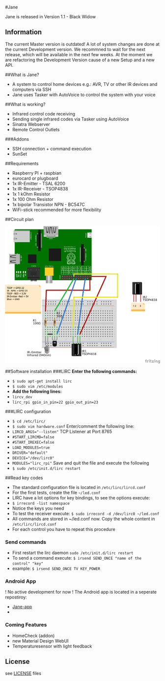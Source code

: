 #Jane

Jane is released in Version 1.1 - Black Widow

## Information
The current Master version is outdated! A lot of system changes are done at the current Development version. We recommned to wait for the next release, which will be available in the next few weeks. At the moment we are refactoring the Development Version cause of a new Setup and a new API. 

##What is Jane?
- A system to control home devices e.g.: AVR, TV or other IR devices and computers via SSH
- Jane uses Tasker with AutoVoice to control the system with your voice

##What is working?
- Infrared control code receiving
- Sending single infrared codes via Tasker using AutoVoice
- Sinatra Webserver
- Remote Control Outlets

###Addons
- SSH connection + command execution
- SunSet

##Requirements
- Raspberry PI + raspbian
- eurocard or plugboard
- 1x IR-Emitter - TSAL 6200
- 1x IR-Receiver - TSOP4838
- 1x 1 kOhm Resistor 
- 1x 100 Ohm Resistor
- 1x bipolar Transistor NPN - BC547C
- WiFi-stick recommended for more flexibility

##Circuit plan

![Alt text](https://github.com/Lyr3x/Jane/blob/master/circuit/Circuit-plan_Steckplatine.png "Circuit Plan")

##Software installation
###LIRC
**Enter the following commands:**
- ```$ sudo apt-get install lirc```
- ```$ sudo vim /etc/modules```
- **Add the following lines:**
- ```lircv_dev```
- ```lirc_rpi gpio_in_pin=22 gpio_out_pin=23```

###LIRC configuration
- ```$ cd /etc/lirc/```
- ```$ sudo vim hardware.conf```
Enter/comment the following line: 
- ```LIRCD_ARGS="--listen"``` TCP Listener at Port 8765
- ```#START_LIRCMD=false```
- ```#START_IREXEC=false```
- ```LOAD_MODULES=true```
- ```DRIVER="default"```
- ```DEVICE="/dev/lirc0"```
- ```MODULES="lirc_rpi"```
Save and quit the file and execute the following
- ```$ sudo /etc/init.d/lirc restart```

##Read key codes

- The standard configuration file is located in ```/etc/lirc/lircd.conf```
- For the first tests, create the file ```~/led.conf```
- LIRC have a lot options for key bindings, to see the options execute:
- ```$ irrecord -list namespace```
- Notice the keys you need
- To test the receiver execute: ```$ sudo irrecord -d /dev/lirc0 ~/led.conf```
- All commands are stored in ~/led.conf now. Copy the whole content in ```/etc/lirc/lircd.conf```
- For each control you have to repeat this procedure

### Send commands

- First restart the lirc daemon ```sudo /etc/init.d/lirc restart```
- To send a command execute: ```$ irsend SEND_ONCE "name of the control" "key"```
- example: ```$ irsend SEND_ONCE TV KEY_POWER```

### Android App
! No active development for now !
The Android app is located in a seperate repostiroy:
- [Jane-app](https://github.com/Lyr3x/Jane-app)
- 
### Coming Features
- HomeCheck (addon)
- new Material Design WebUI
- Temperaturesensor with light feedback


## License
see [LICENSE](https://github.com/Lyr3x/Jarvis/blob/master/LICENSE) files
